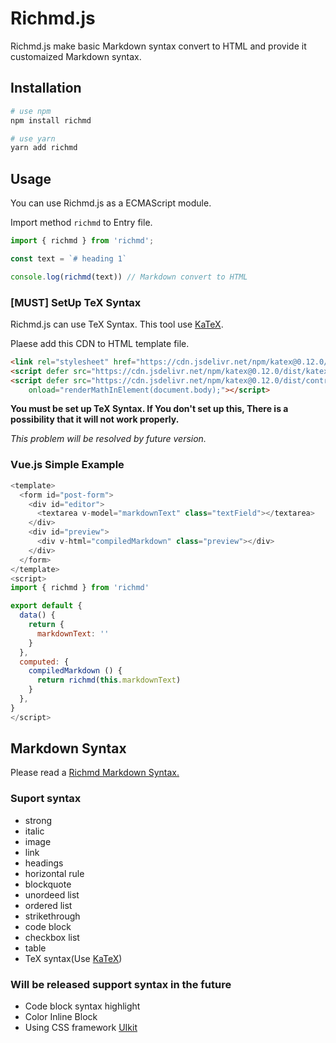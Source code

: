 # Richmd.js
Richmd.js make basic Markdown syntax convert to HTML and provide it customaized Markdown syntax.

## Installation

```bash
# use npm
npm install richmd

# use yarn
yarn add richmd
```

## Usage
You can use Richmd.js as a ECMAScript module.

Import method `richmd` to Entry file.
```js
import { richmd } from 'richmd';

const text = `# heading 1`

console.log(richmd(text)) // Markdown convert to HTML
```

### [MUST] SetUp TeX Syntax 
Richmd.js can use TeX Syntax. This tool use [KaTeX](https://katex.org/). 

Plaese add this CDN to HTML template file.

```html
<link rel="stylesheet" href="https://cdn.jsdelivr.net/npm/katex@0.12.0/dist/katex.min.css" integrity="sha384-AfEj0r4/OFrOo5t7NnNe46zW/tFgW6x/bCJG8FqQCEo3+Aro6EYUG4+cU+KJWu/X" crossorigin="anonymous">
<script defer src="https://cdn.jsdelivr.net/npm/katex@0.12.0/dist/katex.min.js" integrity="sha384-g7c+Jr9ZivxKLnZTDUhnkOnsh30B4H0rpLUpJ4jAIKs4fnJI+sEnkvrMWph2EDg4" crossorigin="anonymous"></script>
<script defer src="https://cdn.jsdelivr.net/npm/katex@0.12.0/dist/contrib/auto-render.min.js" integrity="sha384-mll67QQFJfxn0IYznZYonOWZ644AWYC+Pt2cHqMaRhXVrursRwvLnLaebdGIlYNa" crossorigin="anonymous"
    onload="renderMathInElement(document.body);"></script>
```

**You must be set up TeX Syntax. If You don't set up this, There is a possibility that it will not work properly.** 

*This problem will be resolved by future version.*

### Vue.js Simple Example
```js
<template>
  <form id="post-form">
    <div id="editor">
      <textarea v-model="markdownText" class="textField"></textarea>
    </div>
    <div id="preview">
      <div v-html="compiledMarkdown" class="preview"></div>
    </div>
  </form>
</template>
<script>
import { richmd } from 'richmd'

export default {
  data() {
    return {
      markdownText: ''
    }
  },
  computed: {
    compiledMarkdown () {
      return richmd(this.markdownText)
    }
  },
}
</script>
```

## Markdown Syntax
Please read a [Richmd Markdown Syntax.](./docs/md-syntax.md)

### Suport syntax
- strong
- italic
- image
- link
- headings
- horizontal rule
- blockquote
- unordeed list
- ordered list
- strikethrough
- code block
- checkbox list
- table
- TeX syntax(Use [KaTeX](https://katex.org/))

### Will be released support syntax in the future 
- Code block syntax highlight
- Color Inline Block
- Using CSS framework [UIkit](https://getuikit.com/)
